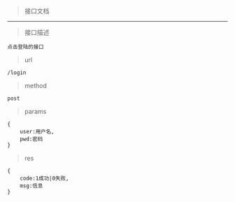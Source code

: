 > 接口文档

-------
>接口描述

```
点击登陆的接口
```
> url

```
/login
```

> method

```
post
```

> params

```
{
    user:用户名,
    pwd:密码
}
```

> res

```
{
    code:1成功|0失败,
    msg:信息
}
```